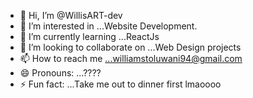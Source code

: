 - 👋 Hi, I’m @WillisART-dev
- 👀 I’m interested in ...Website Development.
- 🌱 I’m currently learning ...ReactJs
- 💞️ I’m looking to collaborate on ...Web Design projects
- 📫 How to reach me ...williamstoluwani94@gmail.com
- 😄 Pronouns: ...????
- ⚡ Fun fact: ...Take me out to dinner first lmaoooo

<!---
WillisART-dev/WillisART-dev is a ✨ special ✨ repository because its `README.md` (this file) appears on your GitHub profile.
You can click the Preview link to take a look at your changes.
--->
